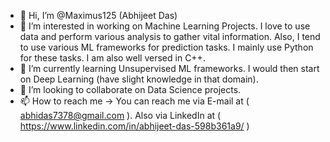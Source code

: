 - 👋 Hi, I’m @Maximus125 (Abhijeet Das)
- 👀 I’m interested in working on Machine Learning Projects. I love to use data and perform various analysis to gather vital information. Also, I tend to use various ML frameworks for prediction tasks. I mainly use Python for these tasks. I am also well versed in C++.
- 🌱 I’m currently learning Unsupervised ML frameworks. I would then start on Deep Learning (have slight knowledge in that domain).
- 💞️ I’m looking to collaborate on Data Science projects.
- 📫 How to reach me -> You can reach me via E-mail at ( abhidas7378@gmail.com ). Also via LinkedIn at ( https://www.linkedin.com/in/abhijeet-das-598b361a9/ )

<!---
Maximus125/Maximus125 is a ✨ special ✨ repository because its `README.md` (this file) appears on your GitHub profile.
You can click the Preview link to take a look at your changes.
--->
